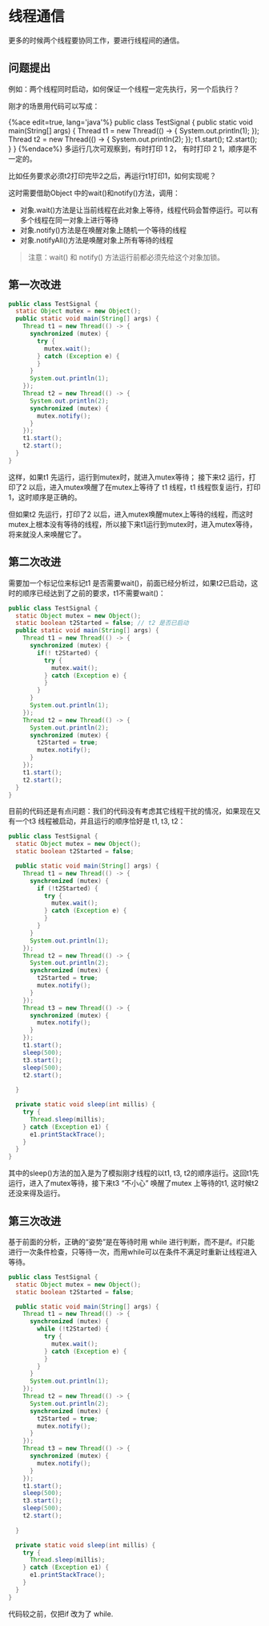 # 线程通信

更多的时候两个线程要协同工作，要进行线程间的通信。

## 问题提出

例如：两个线程同时启动，如何保证一个线程一定先执行，另一个后执行？

刚才的场景用代码可以写成：

{%ace edit=true, lang='java'%}
public class TestSignal {
  public static void main(String[] args) {
    Thread t1 = new Thread(() -> {
      System.out.println(1);
    });
    Thread t2 = new Thread(() -> {
      System.out.println(2);
    });
    t1.start();
    t2.start();
  }
}
{%endace%}
多运行几次可观察到，有时打印 1 2， 有时打印 2 1，顺序是不一定的。

比如任务要求必须t2打印完毕2之后，再运行t1打印1，如何实现呢？

这时需要借助Object 中的wait()和notify()方法，调用：
* 对象.wait()方法是让当前线程在此对象上等待，线程代码会暂停运行。可以有多个线程在同一对象上进行等待
* 对象.notify()方法是在唤醒对象上随机一个等待的线程
* 对象.notifyAll()方法是唤醒对象上所有等待的线程

> 注意：wait() 和 notify() 方法运行前都必须先给这个对象加锁。

## 第一次改进

```java
public class TestSignal {
  static Object mutex = new Object();
  public static void main(String[] args) {
    Thread t1 = new Thread(() -> {
      synchronized (mutex) {
        try {
          mutex.wait();
        } catch (Exception e) {
        }
      }
      System.out.println(1);
    });
    Thread t2 = new Thread(() -> {
      System.out.println(2);
      synchronized (mutex) {
        mutex.notify();
      }
    });
    t1.start();
    t2.start();
  }
}
```

这样，如果t1 先运行，运行到mutex时，就进入mutex等待； 接下来t2 运行，打印了2 以后，进入mutex唤醒了在mutex上等待了 t1 线程，t1 线程恢复运行，打印1，这时顺序是正确的。

但如果t2 先运行，打印了2 以后，进入mutex唤醒mutex上等待的线程，而这时mutex上根本没有等待的线程，所以接下来t1运行到mutex时，进入mutex等待，将来就没人来唤醒它了。

## 第二次改进

需要加一个标记位来标记t1 是否需要wait()，前面已经分析过，如果t2已启动，这时的顺序已经达到了之前的要求，t1不需要wait()：

```java
public class TestSignal {
  static Object mutex = new Object();
  static boolean t2Started = false; // t2 是否已启动
  public static void main(String[] args) {
    Thread t1 = new Thread(() -> {      
      synchronized (mutex) {
        if(! t2Started) {
          try {
            mutex.wait();
          } catch (Exception e) {
          }
        }
      }
      System.out.println(1);
    });
    Thread t2 = new Thread(() -> {
      System.out.println(2);
      synchronized (mutex) {
        t2Started = true;
        mutex.notify();
      }
    });
    t1.start();
    t2.start();
  }
}
```

目前的代码还是有点问题：我们的代码没有考虑其它线程干扰的情况，如果现在又有一个t3 线程被启动，并且运行的顺序恰好是 t1, t3, t2：
```java
public class TestSignal {
  static Object mutex = new Object();
  static boolean t2Started = false;

  public static void main(String[] args) {
    Thread t1 = new Thread(() -> {
      synchronized (mutex) {
        if (!t2Started) {
          try {
            mutex.wait();
          } catch (Exception e) {
          }
        }
      }
      System.out.println(1);
    });
    Thread t2 = new Thread(() -> {      
      System.out.println(2);
      synchronized (mutex) {
        t2Started = true;
        mutex.notify();
      }
    });
    Thread t3 = new Thread(() -> {      
      synchronized (mutex) {
        mutex.notify();
      }
    });
    t1.start();
    sleep(500);
    t3.start();
    sleep(500);
    t2.start();
    
  }

  private static void sleep(int millis) {
    try {
      Thread.sleep(millis);
    } catch (Exception e1) {
      e1.printStackTrace();
    }
  }
}
```
其中的sleep()方法的加入是为了模拟刚才线程的以t1, t3, t2的顺序运行。这回t1先运行，进入了mutex等待，接下来t3 “不小心” 唤醒了mutex 上等待的t1, 这时候t2 还没来得及运行。

## 第三次改进

基于前面的分析，正确的“姿势”是在等待时用 while 进行判断，而不是if。if只能进行一次条件检查，只等待一次，而用while可以在条件不满足时重新让线程进入等待。

```java
public class TestSignal {
  static Object mutex = new Object();
  static boolean t2Started = false;

  public static void main(String[] args) {
    Thread t1 = new Thread(() -> {
      synchronized (mutex) {
        while (!t2Started) {
          try {
            mutex.wait();
          } catch (Exception e) {
          }
        }
      }
      System.out.println(1);
    });
    Thread t2 = new Thread(() -> {      
      System.out.println(2);
      synchronized (mutex) {
        t2Started = true;
        mutex.notify();
      }
    });
    Thread t3 = new Thread(() -> {      
      synchronized (mutex) {
        mutex.notify();
      }
    });
    t1.start();
    sleep(500);
    t3.start();
    sleep(500);
    t2.start();
    
  }

  private static void sleep(int millis) {
    try {
      Thread.sleep(millis);
    } catch (Exception e1) {
      e1.printStackTrace();
    }
  }
}
```
代码较之前，仅把if 改为了 while.